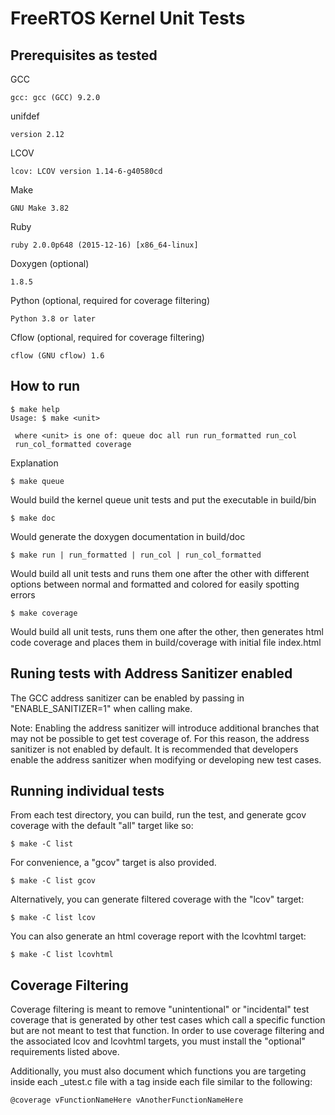 # FreeRTOS Kernel Unit Tests

## Prerequisites as tested
GCC
```
gcc: gcc (GCC) 9.2.0
```
unifdef
```
version 2.12
```
LCOV
```
lcov: LCOV version 1.14-6-g40580cd
```
Make
```
GNU Make 3.82
```
Ruby
```
ruby 2.0.0p648 (2015-12-16) [x86_64-linux]
```
Doxygen (optional)
```
1.8.5
```
Python (optional, required for coverage filtering)
```
Python 3.8 or later
```
Cflow (optional, required for coverage filtering)
```
cflow (GNU cflow) 1.6
```
## How to run
```
$ make help
Usage: $ make <unit>

 where <unit> is one of: queue doc all run run_formatted run_col
 run_col_formatted coverage
```
Explanation
```
$ make queue
```
Would build the kernel queue unit tests and put the executable in build/bin

```
$ make doc
```
Would generate the doxygen documentation in build/doc

```
$ make run | run_formatted | run_col | run_col_formatted
```
Would build all unit tests and runs them one after the other with different
options between normal and formatted and colored for easily spotting errors

```
$ make coverage
```
Would build all unit tests, runs them one after the other, then generates html code
coverage and places them in build/coverage with initial file index.html

## Runing tests with Address Sanitizer enabled ##
The GCC address sanitizer can be enabled by passing in "ENABLE_SANITIZER=1" when calling make.

Note: Enabling the address sanitizer will introduce additional branches that may not be possible to get test coverage of. For this reason, the address sanitizer is not enabled by default. It is recommended that developers enable the address sanitizer when modifying or developing new test cases.

## Running individual tests
From each test directory, you can build, run the test, and generate gcov coverage with the default "all" target like so:
```
$ make -C list
```
For convenience, a "gcov" target is also provided.
```
$ make -C list gcov
```
Alternatively, you can generate filtered coverage with the "lcov" target:
```
$ make -C list lcov
```
You can also generate an html coverage report with the lcovhtml target:
```
$ make -C list lcovhtml
```

## Coverage Filtering ##
Coverage filtering is meant to remove "unintentional" or "incidental" test coverage that is generated by other test cases which call a specific function but are not meant to test that function.
In order to use coverage filtering and the associated lcov and lcovhtml targets, you must install the "optional" requirements listed above.


Additionally, you must also document which functions you are targeting inside each _utest.c file with a tag inside each file similar to the following:
```
@coverage vFunctionNameHere vAnotherFunctionNameHere
```
